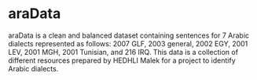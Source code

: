 # araData
araData is a clean and balanced dataset containing sentences for 7 Arabic dialects represented as follows: 
2007 GLF, 
2003 general, 
2002 EGY, 
2001 LEV, 
2001 MGH, 
2001 Tunisian, 
and 216 IRQ. 
This data is a collection of different resources prepared by HEDHLI Malek for a project to identify Arabic dialects.
